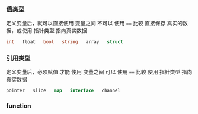 ###   值类型 
定义变量后，就可以直接使用
变量之间 不可以 使用 `==` 比较
直接保存 真实的数据，或使用 指针类型 指向真实数据
```go
int   float   bool   string   array   struct
```



###   引用类型
定义变量后，必须赋值 才能 使用
变量之间 可以 使用 `==` 比较
使用 指针类型 指向真实数据
```go
pointer   slice   map   interface   channel
```



###   function 
